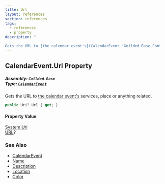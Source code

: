 ```yaml
---
title: Url
layout: references
section: references
tags:
  - references
  - property
description: "

Gets the URL to [the calendar event's](CalendarEvent 'Guilded.Base.Content.CalendarEvent') services, place or anything related."
---
```


## CalendarEvent.Url Property
##### **Assembly:** `Guilded.Base`<br/>**Type:** [`CalendarEvent`](CalendarEvent 'Guilded.Base.Content.CalendarEvent')

Gets the URL to [the calendar event's](CalendarEvent 'Guilded.Base.Content.CalendarEvent') services, place or anything related.

```csharp
public Uri? Url { get; }
```

#### Property Value
[System.Uri](https://docs.microsoft.com/en-us/dotnet/api/System.Uri 'System.Uri')  
[URL](https://docs.microsoft.com/en-us/dotnet/api/System.Uri 'System.Uri')?

### See Also
- [CalendarEvent](CalendarEvent 'Guilded.Base.Content.CalendarEvent')
- [Name](CalendarEvent.Name 'Guilded.Base.Content.CalendarEvent.Name')
- [Description](CalendarEvent.Description 'Guilded.Base.Content.CalendarEvent.Description')
- [Location](CalendarEvent.Location 'Guilded.Base.Content.CalendarEvent.Location')
- [Color](CalendarEvent.Color 'Guilded.Base.Content.CalendarEvent.Color')